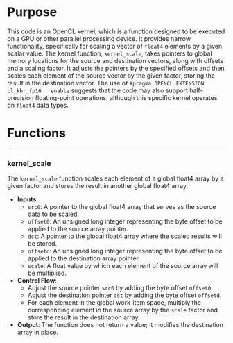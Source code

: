 # Purpose
This code is an OpenCL kernel, which is a function designed to be executed on a GPU or other parallel processing device. It provides narrow functionality, specifically for scaling a vector of `float4` elements by a given scalar value. The kernel function, `kernel_scale`, takes pointers to global memory locations for the source and destination vectors, along with offsets and a scaling factor. It adjusts the pointers by the specified offsets and then scales each element of the source vector by the given factor, storing the result in the destination vector. The use of `#pragma OPENCL EXTENSION cl_khr_fp16 : enable` suggests that the code may also support half-precision floating-point operations, although this specific kernel operates on `float4` data types.
# Functions

---
### kernel\_scale
The `kernel_scale` function scales each element of a global float4 array by a given factor and stores the result in another global float4 array.
- **Inputs**:
    - `src0`: A pointer to the global float4 array that serves as the source data to be scaled.
    - `offset0`: An unsigned long integer representing the byte offset to be applied to the source array pointer.
    - `dst`: A pointer to the global float4 array where the scaled results will be stored.
    - `offsetd`: An unsigned long integer representing the byte offset to be applied to the destination array pointer.
    - `scale`: A float value by which each element of the source array will be multiplied.
- **Control Flow**:
    - Adjust the source pointer `src0` by adding the byte offset `offset0`.
    - Adjust the destination pointer `dst` by adding the byte offset `offsetd`.
    - For each element in the global work-item space, multiply the corresponding element in the source array by the `scale` factor and store the result in the destination array.
- **Output**: The function does not return a value; it modifies the destination array in place.



